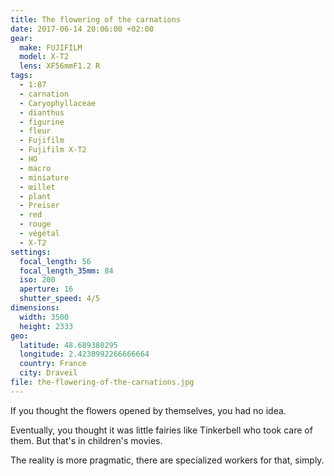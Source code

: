 ```yaml
---
title: The flowering of the carnations
date: 2017-06-14 20:06:00 +02:00
gear:
  make: FUJIFILM
  model: X-T2
  lens: XF56mmF1.2 R
tags:
  - 1:87
  - carnation
  - Caryophyllaceae
  - dianthus
  - figurine
  - fleur
  - Fujifilm
  - Fujifilm X-T2
  - HO
  - macro
  - miniature
  - œillet
  - plant
  - Preiser
  - red
  - rouge
  - végétal
  - X-T2
settings:
  focal_length: 56
  focal_length_35mm: 84
  iso: 200
  aperture: 16
  shutter_speed: 4/5
dimensions:
  width: 3500
  height: 2333
geo:
  latitude: 48.689380295
  longitude: 2.4230992266666664
  country: France
  city: Draveil
file: the-flowering-of-the-carnations.jpg
---
```


If you thought the flowers opened by themselves, you had no idea.

Eventually, you thought it was little fairies like Tinkerbell who took care of them. But that's in children's movies.

The reality is more pragmatic, there are specialized workers for that, simply.
